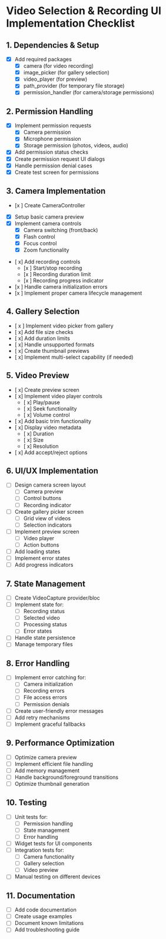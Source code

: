 # Video Selection & Recording UI Implementation Checklist

## 1. Dependencies & Setup
- [x] Add required packages
  - [x] camera (for video recording)
  - [x] image_picker (for gallery selection)
  - [x] video_player (for preview)
  - [x] path_provider (for temporary file storage)
  - [x] permission_handler (for camera/storage permissions)

## 2. Permission Handling
- [x] Implement permission requests
  - [x] Camera permission
  - [x] Microphone permission
  - [x] Storage permission (photos, videos, audio)
- [x] Add permission status checks
- [x] Create permission request UI dialogs
- [x] Handle permission denial cases
- [x] Create test screen for permissions

## 3. Camera Implementation
- [x ] Create CameraController
- [x] Setup basic camera preview
- [x] Implement camera controls
  - [x] Camera switching (front/back)
  - [x] Flash control
  - [x] Focus control
  - [x] Zoom functionality
- [ x] Add recording controls
  - [x ] Start/stop recording
  - [x ] Recording duration limit
  - [x ] Recording progress indicator
- [x ] Handle camera initialization errors
- [x ] Implement proper camera lifecycle management

## 4. Gallery Selection
- [ x ] Implement video picker from gallery
- [ x] Add file size checks
- [ x] Add duration limits
- [ x] Handle unsupported formats
- [ x] Create thumbnail previews
- [ x] Implement multi-select capability (if needed)

## 5. Video Preview
- [ x] Create preview screen
- [ x] Implement video player controls
  - [ x] Play/pause
  - [ x] Seek functionality
  - [ x] Volume control
- [ x] Add basic trim functionality
- [ x] Display video metadata
  - [ x] Duration
  - [ x] Size
  - [ x] Resolution
- [ x] Add accept/reject options

## 6. UI/UX Implementation
- [ ] Design camera screen layout
  - [ ] Camera preview
  - [ ] Control buttons
  - [ ] Recording indicator
- [ ] Create gallery picker screen
  - [ ] Grid view of videos
  - [ ] Selection indicators
- [ ] Implement preview screen
  - [ ] Video player
  - [ ] Action buttons
- [ ] Add loading states
- [ ] Implement error states
- [ ] Add progress indicators

## 7. State Management
- [ ] Create VideoCapture provider/bloc
- [ ] Implement state for:
  - [ ] Recording status
  - [ ] Selected video
  - [ ] Processing status
  - [ ] Error states
- [ ] Handle state persistence
- [ ] Manage temporary files

## 8. Error Handling
- [ ] Implement error catching for:
  - [ ] Camera initialization
  - [ ] Recording errors
  - [ ] File access errors
  - [ ] Permission denials
- [ ] Create user-friendly error messages
- [ ] Add retry mechanisms
- [ ] Implement graceful fallbacks

## 9. Performance Optimization
- [ ] Optimize camera preview
- [ ] Implement efficient file handling
- [ ] Add memory management
- [ ] Handle background/foreground transitions
- [ ] Optimize thumbnail generation

## 10. Testing
- [ ] Unit tests for:
  - [ ] Permission handling
  - [ ] State management
  - [ ] Error handling
- [ ] Widget tests for UI components
- [ ] Integration tests for:
  - [ ] Camera functionality
  - [ ] Gallery selection
  - [ ] Video preview
- [ ] Manual testing on different devices

## 11. Documentation
- [ ] Add code documentation
- [ ] Create usage examples
- [ ] Document known limitations
- [ ] Add troubleshooting guide 